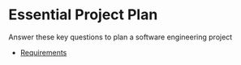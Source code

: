 # Essential Project Plan

Answer these key questions to plan a software engineering project

* [Requirements](Requirements.md)
